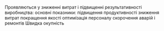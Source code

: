 Проявляються у зниженні витрат і підвищенні результативності виробництва:
основні показники:
підвищення продуктивності
зниження витрат
покращення якості
оптимізація персоналу
скорочення аварій і ремонтів
Швидка окупність